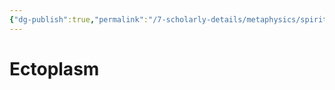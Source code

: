```yaml
---
{"dg-publish":true,"permalink":"/7-scholarly-details/metaphysics/spiritual-alchemy/ectoplasm/","noteIcon":""}
---
```


# Ectoplasm
